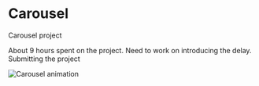 # Carousel

Carousel project

About 9 hours spent on the project. Need to work on introducing the delay. Submitting the project

![Carousel animation](https://github.com/Rvijayan1/Carousel/blob/master/Carouseldemo.gif?raw=true)
